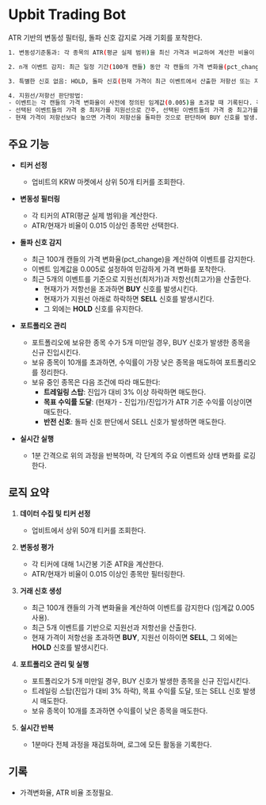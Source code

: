 # Upbit Trading Bot
ATR 기반의 변동성 필터링, 돌파 신호 감지로 거래 기회를 포착한다.

```bash
1. 변동성기준통과: 각 종목의 ATR(평균 실제 범위)을 최신 가격과 비교하여 계산한 비율이 설정된 임계값(0.015) 이상인 경우, 해당 종목이 ‘변동성이 높음’으로 판단되어 필터링을 통과했음.

2. n개 이벤트 감지: 최근 일정 기간(100개 캔들) 동안 각 캔들의 가격 변화율(pct_change)을 계산하여, 미리 설정한 임계값(0.005)을 초과하는 변동이 발생한 횟수를 기록. 이걸로 지원선/저항선 판단 진행.

3. 특별한 신호 없음: HOLD, 돌파 신호(현재 가격이 최근 이벤트에서 산출한 저항선 또는 지원선을 넘거나 하회하는 경우)가 감지되지 않았음

4. 지원선/저항선 판단방법: 
- 이벤트는 각 캔들의 가격 변화율이 사전에 정의된 임계값(0.005)을 초과할 때 기록된다. 각 이벤트에서 해당 시점의 종가(가격)를 추출함.
- 선택된 이벤트들의 가격 중 최저가를 지원선으로 간주, 선택된 이벤트들의 가격 중 최고가를 저항선으로 간주한다. 
- 현재 가격이 저항선보다 높으면 가격이 저항선을 돌파한 것으로 판단하여 BUY 신호를 발생.

```

## 주요 기능

- **티커 선정**  
  - 업비트의 KRW 마켓에서 상위 50개 티커를 조회한다.

- **변동성 필터링**  
  - 각 티커의 ATR(평균 실제 범위)을 계산한다.  
  - ATR/현재가 비율이 0.015 이상인 종목만 선택한다.

- **돌파 신호 감지**  
  - 최근 100개 캔들의 가격 변화율(pct_change)을 계산하여 이벤트를 감지한다.  
  - 이벤트 임계값을 0.005로 설정하여 민감하게 가격 변화를 포착한다.  
  - 최근 5개의 이벤트를 기준으로 지원선(최저가)과 저항선(최고가)을 산출한다.  
    - 현재가가 저항선을 초과하면 **BUY** 신호를 발생시킨다.  
    - 현재가가 지원선 아래로 하락하면 **SELL** 신호를 발생시킨다.  
    - 그 외에는 **HOLD** 신호를 유지한다.

- **포트폴리오 관리**  
  - 포트폴리오에 보유한 종목 수가 5개 미만일 경우, BUY 신호가 발생한 종목을 신규 진입시킨다.  
  - 보유 종목이 10개를 초과하면, 수익률이 가장 낮은 종목을 매도하여 포트폴리오를 정리한다.  
  - 보유 중인 종목은 다음 조건에 따라 매도한다:
    - **트레일링 스탑**: 진입가 대비 3% 이상 하락하면 매도한다.
    - **목표 수익률 도달**: (현재가 - 진입가)/진입가가 ATR 기준 수익률 이상이면 매도한다.
    - **반전 신호**: 돌파 신호 판단에서 SELL 신호가 발생하면 매도한다.

- **실시간 실행**  
  - 1분 간격으로 위의 과정을 반복하며, 각 단계의 주요 이벤트와 상태 변화를 로깅한다.

## 로직 요약

1. **데이터 수집 및 티커 선정**  
   - 업비트에서 상위 50개 티커를 조회한다.

2. **변동성 평가**  
   - 각 티커에 대해 1시간봉 기준 ATR을 계산한다.  
   - ATR/현재가 비율이 0.015 이상인 종목만 필터링한다.

3. **거래 신호 생성**  
   - 최근 100개 캔들의 가격 변화율을 계산하여 이벤트를 감지한다 (임계값 0.005 사용).  
   - 최근 5개 이벤트를 기반으로 지원선과 저항선을 산출한다.  
   - 현재 가격이 저항선을 초과하면 **BUY**, 지원선 이하이면 **SELL**, 그 외에는 **HOLD** 신호를 발생시킨다.

4. **포트폴리오 관리 및 실행**  
   - 포트폴리오가 5개 미만일 경우, BUY 신호가 발생한 종목을 신규 진입시킨다.  
   - 트레일링 스탑(진입가 대비 3% 하락), 목표 수익률 도달, 또는 SELL 신호 발생 시 매도한다.  
   - 보유 종목이 10개를 초과하면 수익률이 낮은 종목을 매도한다.

5. **실시간 반복**  
   - 1분마다 전체 과정을 재검토하며, 로그에 모든 활동을 기록한다.

## 기록
- 가격변화율, ATR 비율 조정필요.
